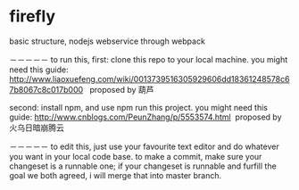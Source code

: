 # firefly
basic structure, nodejs webservice through webpack

－－－－－
to run this, first:
clone this repo to your local machine. you might need this guide: http://www.liaoxuefeng.com/wiki/0013739516305929606dd18361248578c67b8067c8c017b000   proposed by 葫芦

second:
install npm, and use npm run this project. you might need this guide:
http://www.cnblogs.com/PeunZhang/p/5553574.html  proposed by 火乌日暗崩腾云

－－－－－
to edit this, just use your favourite text editor and do whatever you want in your local code base.
to make a commit, make sure your changeset is a runnable one; if your changeset is runnable and furfill the goal we both agreed, i will merge that into master branch.
